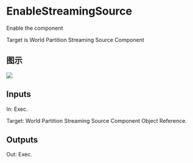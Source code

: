 # EnableStreamingSource

Enable the component

Target is World Partition Streaming Source Component

## 图示

![]($-20221218-21050411.png)

## Inputs

In: Exec.

Target: World Partition Streaming Source Component Object Reference.  

## Outputs

Out: Exec.


